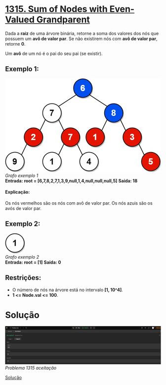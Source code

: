 # [1315. Sum of Nodes with Even-Valued Grandparent](https://leetcode.com/problems/sum-of-nodes-with-even-valued-grandparent/description/)

Dada a **raiz** de uma árvore binária, retorne a soma dos valores dos nós que possuem um **avô de valor par**. Se não existirem nós com **avô de valor par**, retorne **0**.

Um **avô** de um nó é o pai do seu pai (se existir).

## Exemplo 1:
![Grafo exemplo 1](https://github.com/projeto-de-algoritmos-2025/Grafos1_ExerciciosResolvidos-Leetcode/blob/main/Problema_1315/img/exemplo1.png)<br>
*Grafo exemplo 1* <br>
**Entrada: root = [6,7,8,2,7,1,3,9,null,1,4,null,null,null,5]**
**Saída: 18**

#### Explicação:
Os nós vermelhos são os nós com avô de valor par. Os nós azuis são os avós de valor par.

## Exemplo 2:
![Grafo exemplo 2](https://github.com/projeto-de-algoritmos-2025/Grafos1_ExerciciosResolvidos-Leetcode/blob/main/Problema_1315/img/exemplo2.png)<br>
*Grafo exemplo 2* <br>
**Entrada: root = [1]**
**Saída: 0**

## Restrições:
- O número de nós na árvore está no intervalo **[1, 10^4]**.
- **1 <= Node.val <= 100**.

# Solução
![Problema 1315](https://github.com/projeto-de-algoritmos-2025/Grafos1_ExerciciosResolvidos-Leetcode/blob/main/Problema_1315/img/SumNodes.png) <br>
*Problema 1315 aceitação*

[Solução](https://github.com/projeto-de-algoritmos-2025/Grafos1_ExerciciosResolvidos-Leetcode/blob/main/Problema_1315/problema1315.py)
